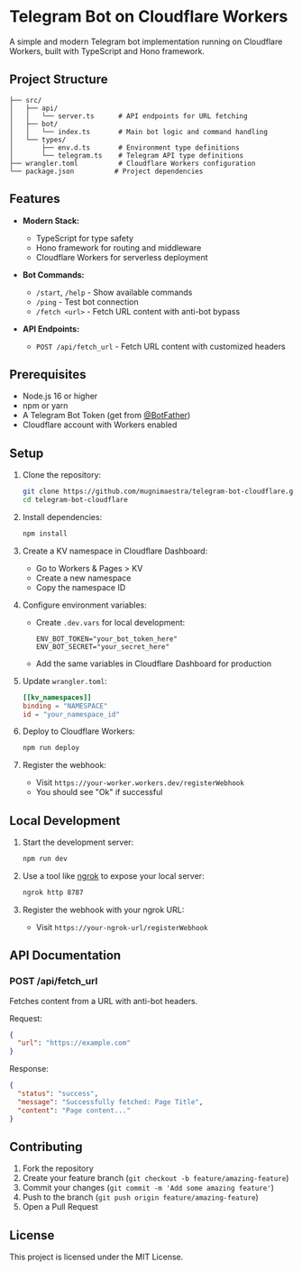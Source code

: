 # Telegram Bot on Cloudflare Workers

A simple and modern Telegram bot implementation running on Cloudflare Workers, built with TypeScript and Hono framework.

## Project Structure

```
├── src/
│   ├── api/
│   │   └── server.ts      # API endpoints for URL fetching
│   ├── bot/
│   │   └── index.ts       # Main bot logic and command handling
│   └── types/
│       ├── env.d.ts       # Environment type definitions
│       └── telegram.ts    # Telegram API type definitions
├── wrangler.toml          # Cloudflare Workers configuration
└── package.json          # Project dependencies
```

## Features

- **Modern Stack:**
  - TypeScript for type safety
  - Hono framework for routing and middleware
  - Cloudflare Workers for serverless deployment

- **Bot Commands:**
  - `/start`, `/help` - Show available commands
  - `/ping` - Test bot connection
  - `/fetch <url>` - Fetch URL content with anti-bot bypass

- **API Endpoints:**
  - `POST /api/fetch_url` - Fetch URL content with customized headers

## Prerequisites

- Node.js 16 or higher
- npm or yarn
- A Telegram Bot Token (get from [@BotFather](https://t.me/botfather))
- Cloudflare account with Workers enabled

## Setup

1. Clone the repository:
   ```bash
   git clone https://github.com/mugnimaestra/telegram-bot-cloudflare.git
   cd telegram-bot-cloudflare
   ```

2. Install dependencies:
   ```bash
   npm install
   ```

3. Create a KV namespace in Cloudflare Dashboard:
   - Go to Workers & Pages > KV
   - Create a new namespace
   - Copy the namespace ID

4. Configure environment variables:
   - Create `.dev.vars` for local development:
     ```
     ENV_BOT_TOKEN="your_bot_token_here"
     ENV_BOT_SECRET="your_secret_here"
     ```
   - Add the same variables in Cloudflare Dashboard for production

5. Update `wrangler.toml`:
   ```toml
   [[kv_namespaces]]
   binding = "NAMESPACE"
   id = "your_namespace_id"
   ```

6. Deploy to Cloudflare Workers:
   ```bash
   npm run deploy
   ```

7. Register the webhook:
   - Visit `https://your-worker.workers.dev/registerWebhook`
   - You should see "Ok" if successful

## Local Development

1. Start the development server:
   ```bash
   npm run dev
   ```

2. Use a tool like [ngrok](https://ngrok.com/) to expose your local server:
   ```bash
   ngrok http 8787
   ```

3. Register the webhook with your ngrok URL:
   - Visit `https://your-ngrok-url/registerWebhook`

## API Documentation

### POST /api/fetch_url
Fetches content from a URL with anti-bot headers.

Request:
```json
{
  "url": "https://example.com"
}
```

Response:
```json
{
  "status": "success",
  "message": "Successfully fetched: Page Title",
  "content": "Page content..."
}
```

## Contributing

1. Fork the repository
2. Create your feature branch (`git checkout -b feature/amazing-feature`)
3. Commit your changes (`git commit -m 'Add some amazing feature'`)
4. Push to the branch (`git push origin feature/amazing-feature`)
5. Open a Pull Request

## License

This project is licensed under the MIT License. 